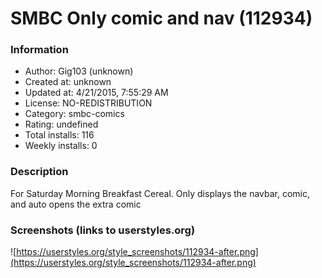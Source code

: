 # SMBC Only comic and nav (112934)

### Information
- Author: Gig103 (unknown)
- Created at: unknown
- Updated at: 4/21/2015, 7:55:29 AM
- License: NO-REDISTRIBUTION
- Category: smbc-comics
- Rating: undefined
- Total installs: 116
- Weekly installs: 0


### Description
For Saturday Morning Breakfast Cereal. Only displays the navbar, comic, and auto opens the extra comic


### Screenshots (links to userstyles.org)
![https://userstyles.org/style_screenshots/112934-after.png](https://userstyles.org/style_screenshots/112934-after.png)


